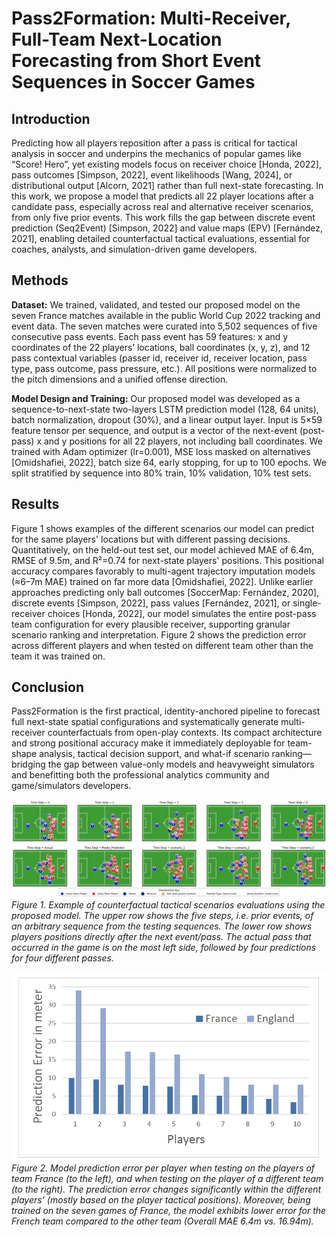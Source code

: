 # Pass2Formation: Multi-Receiver, Full-Team Next-Location Forecasting from Short Event Sequences in Soccer Games

## Introduction

Predicting how all players reposition after a pass is critical for tactical analysis in soccer and underpins the mechanics of popular games like “Score! Hero”, yet existing models focus on receiver choice [Honda, 2022], pass outcomes [Simpson, 2022], event likelihoods [Wang, 2024], or distributional output [Alcorn, 2021] rather than full next-state forecasting. In this work, we propose a model that predicts all 22 player locations after a candidate pass, especially across real and alternative receiver scenarios, from only five prior events. This work fills the gap between discrete event prediction (Seq2Event) [Simpson, 2022] and value maps (EPV) [Fernández, 2021], enabling detailed counterfactual tactical evaluations, essential for coaches, analysts, and simulation-driven game developers.

## Methods

**Dataset:** We trained, validated, and tested our proposed model on the seven France matches available in the public World Cup 2022 tracking and event data. The seven matches were curated into 5,502 sequences of five consecutive pass events. Each pass event has 59 features: x and y coordinates of the 22 players’ locations, ball coordinates (x, y, z), and 12 pass contextual variables (passer id, receiver id, receiver location, pass type, pass outcome, pass pressure, etc.). All positions were normalized to the pitch dimensions and a unified offense direction.

**Model Design and Training:** Our proposed model was developed as a sequence-to-next-state two-layers LSTM prediction model (128, 64 units), batch normalization, dropout (30%), and a linear output layer. Input is 5×59 feature tensor per sequence, and output is a vector of the next-event (post-pass) x and y positions for all 22 players, not including ball coordinates. We trained with Adam optimizer (lr=0.001), MSE loss masked on alternatives [Omidshafiei, 2022], batch size 64, early stopping, for up to 100 epochs. We split stratified by sequence into 80% train, 10% validation, 10% test sets.

## Results

Figure 1 shows examples of the different scenarios our model can predict for the same players' locations but with different passing decisions. Quantitatively, on the held-out test set, our model achieved MAE of 6.4m, RMSE of 9.5m, and R²=0.74 for next-state players' positions. This positional accuracy compares favorably to multi-agent trajectory imputation models (≈6–7m MAE) trained on far more data [Omidshafiei, 2022]. Unlike earlier approaches predicting only ball outcomes [SoccerMap: Fernández, 2020], discrete events [Simpson, 2022], pass values [Fernández, 2021], or single-receiver choices [Honda, 2022], our model simulates the entire post-pass team configuration for every plausible receiver, supporting granular scenario ranking and interpretation. Figure 2 shows the prediction error across different players and when tested on different team other than the team it was trained on.

## Conclusion

Pass2Formation is the first practical, identity-anchored pipeline to forecast full next-state spatial configurations and systematically generate multi-receiver counterfactuals from open-play contexts. Its compact architecture and strong positional accuracy make it immediately deployable for team-shape analysis, tactical decision support, and what-if scenario ranking—bridging the gap between value-only models and heavyweight simulators and benefitting both the professional analytics community and game/simulators developers.

![Figure 1](Figure%201.jpg)  
*Figure 1. Example of counterfactual tactical scenarios evaluations using the proposed model. The upper row shows the five steps, i.e. prior events, of an arbitrary sequence from the testing sequences. The lower row shows players positions directly after the next event/pass. The actual pass that occurred in the game is on the most left side, followed by four predictions for four different passes.*

![Figure 2](Figure%202.jpg)  
*Figure 2. Model prediction error per player when testing on the players of team France (to the left), and when testing on the player of a different team (to the right). The prediction error changes significantly within the different players’ (mostly based on the player tactical positions). Moreover, being trained on the seven games of France, the model exhibits lower error for the French team compared to the other team (Overall MAE 6.4m vs. 16.94m).*
